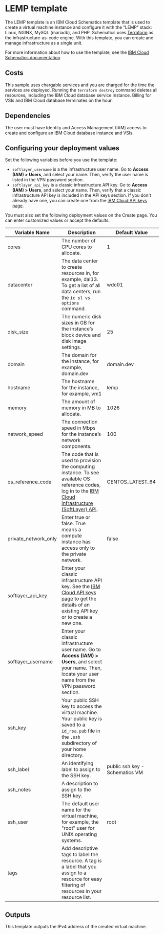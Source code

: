 # LEMP template

The LEMP template is an IBM Cloud Schematics template that is used to create a virtual machine instance and configure it with the "LEMP" stack: Linux, NGINX, MySQL (mariadb), and PHP. Schematics uses [Terraform](https://www.terraform.io/) as the infrastructure-as-code engine. With this template, you can create and manage infrastructure as a single unit.

For more information about how to use the template, see the [IBM Cloud Schematics documentation](https://cloud.ibm.com/docs/schematics).

## Costs

This sample uses chargable services and you are charged for the time the services are deployed. Running the `terraform destroy` command deletes all resources, including the IBM Cloud database service instance. Billing for VSIs and IBM Cloud database terminates on the hour. 

## Dependencies

The user must have Identity and Access Management (IAM) access to create and configure an IBM Cloud database instance and VSIs.

## Configuring your deployment values

Set the following variables before you use the template: 

* `softlayer_username` is a the infrastructure user name. Go to **Access (IAM) > Users**, and select your name. Then, verify the user name is listed in the VPN password section.
* `softlayer_api_key` is a classic infrastructure API key. Go to **Access (IAM) > Users**, and select your name. Then, verify that a classic infrastructure API key is included in the API keys section. If you don't already have one, you can create one from the [IBM Cloud API keys page](https://cloud.ibm.com/iam/apikeys).

You must also set the following deployment values on the Create page. You can enter customized values or accept the defaults.

|Variable Name|Description|Default Value|
|-------------|-----------|-------------|
|cores|The number of CPU cores to allocate.|1|
|datacenter|The data center to create resources in, for example, dal13. To get a list of all data centers, run the `ic sl vs options` command.|wdc01|
|disk_size|The numeric disk sizes in GB for the instance’s block device and disk image settings.|25|
|domain|The domain for the instance, for example, domain.dev|domain.dev|
|hostname|The hostname for the instance, for example, vm1|lemp|
|memory|The amount of memory in MB to allocate.|1026|
|network_speed|The connection speed in Mbps for the instance’s network components.|100|
|os_reference_code|The code that is used to provision the computing instance. To see available OS reference codes, log in to the [IBM Cloud Infrastructure (SoftLayer) API](https://api.softlayer.com/rest/v3/SoftLayer_Virtual_Guest_Block_Device_Template_Group/getVhdImportSoftwareDescriptions.json?objectMask=referenceCode).|CENTOS_LATEST_64|
|private_network_only|Enter true or false. True means a compute instance has access only to the private network.|false|
|softlayer_api_key|Enter your classic infrastructure API key. See the [IBM Cloud API keys page](https://cloud.ibm.com/iam/apikeys) to get the details of an existing API key or to create a new one.||
|softlayer_username|Enter your classic infrastructure user name. Go to **Access (IAM) > Users**, and select your name. Then, locate your user name from the VPN password section. ||
|ssh_key|Your public SSH key to access the virtual machine. Your public key is saved to a `id_rsa.pub` file in the `.ssh` subdirectory of your home directory.||
|ssh_label|An identifying label to assign to the SSH key.|public ssh key - Schematics VM|
|ssh_notes|A description to assign to the SSH key.||
|ssh_user|The default user name for the virtual machine, for example, the "root" user for UNIX operating systems. |root|
|tags|Add descriptive tags to label the resource.  A tag is a label that you assign to a resource for easy filtering of resources in your resource list.||


## Outputs

This template outputs the IPv4 address of the created virtual machine.
